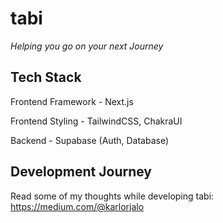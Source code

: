 # tabi
*Helping you go on your next Journey*

## Tech Stack 
Frontend Framework - Next.js

Frontend Styling - TailwindCSS, ChakraUI 

Backend - Supabase (Auth, Database)

##  Development Journey 
Read some of my thoughts while developing tabi: https://medium.com/@karlorjalo
